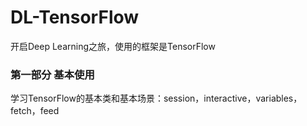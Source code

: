 # DL-TensorFlow
开启Deep Learning之旅，使用的框架是TensorFlow
### 第一部分 基本使用
学习TensorFlow的基本类和基本场景：session，interactive，variables，fetch，feed

